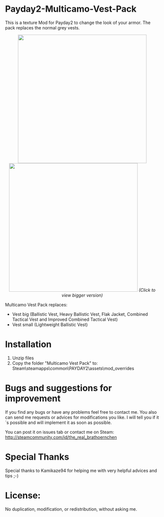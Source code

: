 # Payday2-Multicamo-Vest-Pack

This is a texture Mod for Payday2 to change the look of your armor.
The pack replaces the normal grey vests.

 <p align="center">
  <img src="http://abload.de/img/pd2mcwesteejsd3.png" width="420"/>
  <img src="http://abload.de/img/pd2mcwesteleicht6buqj.png" width="420"/>
  <i>(Click to view bigger version)</i>
</p>


Multicamo Vest Pack replaces:
- Vest big (Ballistic Vest, Heavy Ballistic Vest, Flak Jacket, Combined Tactical Vest and Improved Combined Tactical Vest)
- Vest small (Lightweight Ballistic Vest)



# Installation

1. Unzip files
2. Copy the folder "Multicamo Vest Pack" to:
   Steam\steamapps\common\PAYDAY2\assets\mod_overrides


# Bugs and suggestions for improvement

If you find any bugs or have any problems feel free to contact me.
You also can send me requests or advices for modifications you like. 
I will tell you if it´s possible and will implement it as soon as possible.

You can post it on issues tab or contact me on Steam:
http://steamcommunity.com/id/the_real_brathoernchen


# Special Thanks

Special thanks to Kamikaze94 for helping me with very helpful advices and tips ;-)


# License:
No duplication, modification, or redistribution, without asking me.
